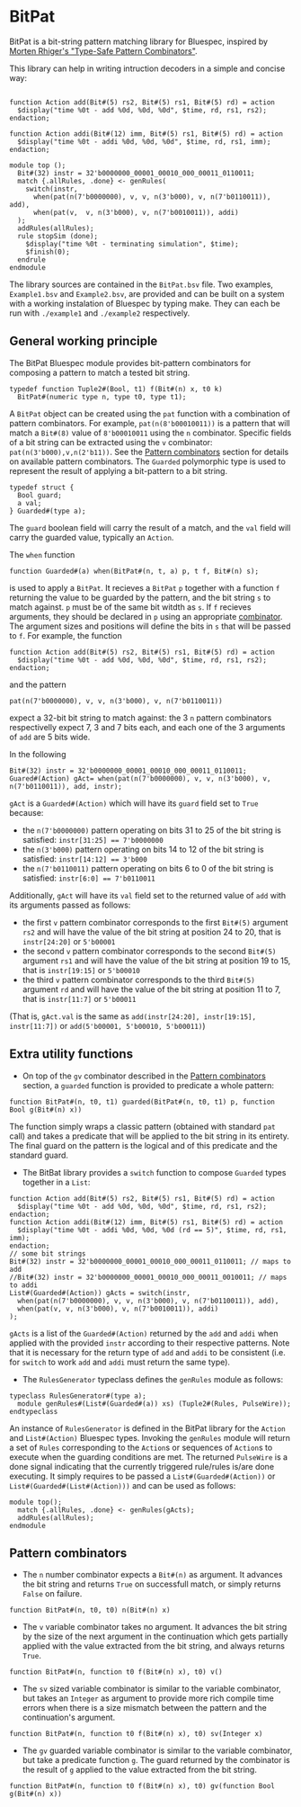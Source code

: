 # BitPat
BitPat is a bit-string pattern matching library for Bluespec, inspired by [Morten Rhiger's "Type-Safe Pattern Combinators"](https://www.cambridge.org/core/journals/journal-of-functional-programming/article/type-safe-pattern-combinators/1E3D0890F2ED1B70F80722A732756910).

This library can help in writing intruction decoders in a simple and concise way:
```bsv

function Action add(Bit#(5) rs2, Bit#(5) rs1, Bit#(5) rd) = action
  $display("time %0t - add %0d, %0d, %0d", $time, rd, rs1, rs2);
endaction;

function Action addi(Bit#(12) imm, Bit#(5) rs1, Bit#(5) rd) = action
  $display("time %0t - addi %0d, %0d, %0d", $time, rd, rs1, imm);
endaction;

module top ();
  Bit#(32) instr = 32'b0000000_00001_00010_000_00011_0110011;
  match {.allRules, .done} <- genRules(
    switch(instr,
      when(pat(n(7'b0000000), v, v, n(3'b000), v, n(7'b0110011)), add),
      when(pat(v,  v, n(3'b000), v, n(7'b0010011)), addi)
  );
  addRules(allRules);
  rule stopSim (done);
    $display("time %0t - terminating simulation", $time);
    $finish(0);
  endrule
endmodule
```

The library sources are contained in the `BitPat.bsv` file. Two examples, `Example1.bsv` and `Example2.bsv`, are provided and can be built on a system with a working instalation of Bluespec by typing make. They can each be run with `./example1` and `./example2` respectively.

## General working principle
The BitPat Bluespec module provides bit-pattern combinators for composing a pattern to match a tested bit string.
```bsv
typedef function Tuple2#(Bool, t1) f(Bit#(n) x, t0 k)
  BitPat#(numeric type n, type t0, type t1);
```
A `BitPat` object can be created using the `pat` function with a combination of pattern combinators.
For example, `pat(n(8'b00010011))` is a pattern that will match a `Bit#(8)` value of `8'b00010011` using the `n` combinator.
Specific fields of a bit string can be extracted using the `v` combinator: `pat(n(3'b000),v,n(2'b11))`.
See the [Pattern combinators](#Pattern-combinators) section for details on available pattern combinators. The `Guarded` polymorphic type is used to represent the result of applying a bit-pattern to a bit string.
```bsv
typedef struct {
  Bool guard;
  a val;
} Guarded#(type a);
```
The `guard` boolean field will carry the result of a match, and the `val` field will carry the guarded value, typically an `Action`.

The `when` function
```bsv
function Guarded#(a) when(BitPat#(n, t, a) p, t f, Bit#(n) s);
```
is used to apply a `BitPat`. It recieves a `BitPat` `p` together with a function `f` returning the value to be guarded by the pattern, and the bit string `s` to match against.
`p` must be of the same bit witdth as `s`. If `f` recieves arguments, they should be declared in `p` using an appropriate [combinator](#Pattern-combinators). The argument sizes and positions will define the bits in `s` that will be passed to `f`. For example, the function
```bsv
function Action add(Bit#(5) rs2, Bit#(5) rs1, Bit#(5) rd) = action
  $display("time %0t - add %0d, %0d, %0d", $time, rd, rs1, rs2);
endaction;
```
and the pattern
```bsv
pat(n(7'b0000000), v, v, n(3'b000), v, n(7'b0110011))
```
expect a 32-bit bit string to match against: the 3 `n` pattern combinators respectivelly expect 7, 3 and 7 bits each, and each one of the 3 arguments of `add` are 5 bits wide.

In the following
```bsv
Bit#(32) instr = 32'b0000000_00001_00010_000_00011_0110011;
Guared#(Action) gAct= when(pat(n(7'b0000000), v, v, n(3'b000), v, n(7'b0110011)), add, instr);
```
`gAct` is a `Guarded#(Action)` which will have its `guard` field set to `True` because:

* the `n(7'b0000000)` pattern operating on bits 31 to 25 of the bit string is satisfied: `instr[31:25] == 7'b0000000`
* the `n(3'b000)` pattern operating on bits 14 to 12 of the bit string is satisfied: `instr[14:12] == 3'b000`
* the `n(7'b0110011)` pattern operating on bits 6 to 0 of the bit string is satisfied: `instr[6:0] == 7'b0110011`

Additionally, `gAct` will have its `val` field set to the returned value of `add` with its arguments passed as follows:

* the first `v` pattern combinator corresponds to the first `Bit#(5)` argument `rs2` and will have the value of the bit string at position 24 to 20, that is `instr[24:20]` or `5'b00001`
* the second `v` pattern combinator corresponds to the second `Bit#(5)` argument `rs1` and will have the value of the bit string at position 19 to 15, that is `instr[19:15]` or `5'b00010`
* the third `v` pattern combinator corresponds to the third `Bit#(5)` argument `rd` and will have the value of the bit string at position 11 to 7, that is `instr[11:7]` or `5'b00011`

(That is, `gAct.val` is the same as `add(instr[24:20], instr[19:15], instr[11:7])` or `add(5'b00001, 5'b00010, 5'b00011)`)

## Extra utility functions
* On top of the `gv` combinator described in the [Pattern combinators](#Pattern-combinators) section, a `guarded` function is provided to predicate a whole pattern:
```bsv
function BitPat#(n, t0, t1) guarded(BitPat#(n, t0, t1) p, function Bool g(Bit#(n) x))
```
The function simply wraps a classic pattern (obtained with standard `pat` call) and takes a predicate that will be applied to the bit string in its entirety. The final guard on the pattern is the logical and of this predicate and the standard guard.
* The BitBat library provides a `switch` function to compose `Guarded` types together in a `List`:
```bsv
function Action add(Bit#(5) rs2, Bit#(5) rs1, Bit#(5) rd) = action
  $display("time %0t - add %0d, %0d, %0d", $time, rd, rs1, rs2);
endaction;
function Action addi(Bit#(12) imm, Bit#(5) rs1, Bit#(5) rd) = action
  $display("time %0t - addi %0d, %0d, %0d (rd == 5)", $time, rd, rs1, imm);
endaction;
// some bit strings
Bit#(32) instr = 32'b0000000_00001_00010_000_00011_0110011; // maps to add
//Bit#(32) instr = 32'b0000000_00001_00010_000_00011_0010011; // maps to addi
List#(Guarded#(Action)) gActs = switch(instr,
  when(pat(n(7'b0000000), v, v, n(3'b000), v, n(7'b0110011)), add),
  when(pat(v, v, n(3'b000), v, n(7'b0010011)), addi)
);
```
`gActs` is a list of the `Guarded#(Action)` returned by the `add` and `addi` when applied with the provided `instr` according to their respective patterns. Note that it is necessary for the return type of `add` and `addi` to be consistent (i.e. for `switch` to work `add` and `addi` must return the same type).

* The `RulesGenerator` typeclass defines the `genRules` module as follows:
```bsv
typeclass RulesGenerator#(type a);
  module genRules#(List#(Guarded#(a)) xs) (Tuple2#(Rules, PulseWire));
endtypeclass
```
An instance of `RulesGenerator` is defined in the BitPat library for the `Action` and `List#(Action)` Bluespec types. Invoking the `genRules` module will return a set of `Rules` corresponding to the `Action`s or sequences of `Action`s to execute when the guarding conditions are met. The returned `PulseWire` is a done signal indicating that the currently triggered rule/rules is/are done executing. It simply requires to be passed a `List#(Guarded#(Action))` or `List#(Guarded#(List#(Action)))` and can be used as follows:
```bsv
module top();
  match {.allRules, .done} <- genRules(gActs);
  addRules(allRules);
endmodule
```

## Pattern combinators
* The `n` number combinator expects a `Bit#(n)` as argument. It advances the bit string and returns `True` on successfull match, or simply returns `False` on failure.
```bsv
function BitPat#(n, t0, t0) n(Bit#(n) x)
```
* The `v` variable combinator takes no argument. It advances the bit string by the size of the next argument in the continuation which gets partially applied with the value extracted from the bit string, and always returns `True`.
```bsv
function BitPat#(n, function t0 f(Bit#(n) x), t0) v()
```
* The `sv` sized variable combinator is similar to the variable combinator, but takes an `Integer` as argument to provide more rich compile time errors when there is a size mismatch between the pattern and the continuation's argument.
```bsv
function BitPat#(n, function t0 f(Bit#(n) x), t0) sv(Integer x)
```
* The `gv` guarded variable combinator is similar to the variable combinator, but take a predicate function `g`. The guard returned by the combinator is the result of `g` applied to the value extracted from the bit string.
```bsv
function BitPat#(n, function t0 f(Bit#(n) x), t0) gv(function Bool g(Bit#(n) x))
```
